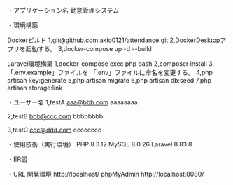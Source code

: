 ・アプリケーション名
勤怠管理システム

・環境構築

Dockerビルド
1,git@github.com:akio0121/attendance.git
2,DockerDesktopアプリを起動する。
3,docker-compose up -d --build

Laravel環境構築
1,docker-compose exec php bash
2,composer install
3,「.env.example」ファイルを 「.env」ファイルに命名を変更する。
4,php artisan key:generate
5,php artisan migrate
6,php artisan db:seed
7,php artisan storage:link

・ユーザー名
1,testA
  aaa@bbb.com
  aaaaaaaa

2,testB
  bbb@ccc.com
  bbbbbbbb

3,testC
  ccc@ddd.com
  cccccccc

・使用技術（実行環境）
PHP 8.3.12
MySQL 8.0.26
Laravel 8.83.8


・ER図


・URL
開発環境 http://localhost/
phpMyAdmin http://localhost:8080/
